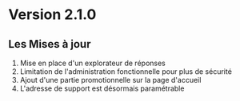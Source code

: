 # Version 2.1.0

## Les Mises à jour

1. Mise en place d'un explorateur de réponses
2. Limitation de l'administration fonctionnelle pour plus de sécurité
3. Ajout d'une partie promotionnelle sur la page d'accueil
4. L'adresse de support est désormais paramétrable
